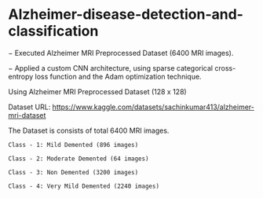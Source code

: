 # Alzheimer-disease-detection-and-classification

− Executed Alzheimer MRI Preprocessed Dataset (6400 MRI images).

− Applied a custom CNN architecture, using sparse categorical cross-entropy loss function and the Adam optimization technique.

Using Alzheimer MRI Preprocessed Dataset (128 x 128)

Dataset URL: https://www.kaggle.com/datasets/sachinkumar413/alzheimer-mri-dataset

The Dataset is consists of total 6400 MRI images.
    
    Class - 1: Mild Demented (896 images)
    
    Class - 2: Moderate Demented (64 images)
    
    Class - 3: Non Demented (3200 images)
    
    Class - 4: Very Mild Demented (2240 images)
 
